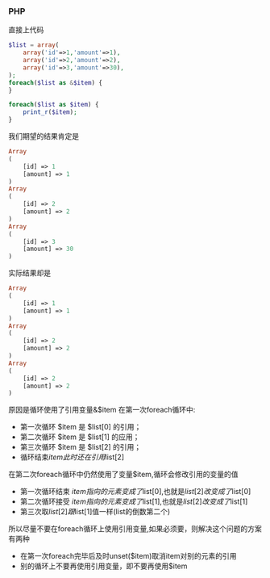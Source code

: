 ### PHP
直接上代码
```php
$list = array(
    array('id'=>1,'amount'=>1),
    array('id'=>2,'amount'=>2),
    array('id'=>3,'amount'=>30),
);
foreach($list as &$item) {
}

foreach($list as $item) {
    print_r($item);
}
```
我们期望的结果肯定是
```php
Array
(
    [id] => 1
    [amount] => 1
)
Array
(
    [id] => 2
    [amount] => 2
)
Array
(
    [id] => 3
    [amount] => 30
)

```
实际结果却是
```php
Array
(
    [id] => 1
    [amount] => 1
)
Array
(
    [id] => 2
    [amount] => 2
)
Array
(
    [id] => 2
    [amount] => 2
)

```
原因是循环使用了引用变量&$item
在第一次foreach循环中:
- 第一次循环 $item 是 $list[0] 的引用；
- 第二次循环 $item 是 $list[1] 的应用；
- 第三次循环 $item 是 $list[2] 的引用；
- 循环结束$item此时还在引用$list[2]

在第二次foreach循环中仍然使用了变量$item,循环会修改引用的变量的值
- 第一次循环结束 $item指向的元素变成了$list[0],也就是$list[2]改变成了$list[0]
- 第二次循环接受 $item指向的元素变成了$list[1],也就是$list[2]改变成了$list[1]
- 第三次取$list[2]跟$list[1]值一样(list的倒数第二个)

所以尽量不要在foreach循环上使用引用变量,如果必须要，则解决这个问题的方案有两种
- 在第一次foreach完毕后及时unset($item)取消item对别的元素的引用
- 别的循环上不要再使用引用变量，即不要再使用$item